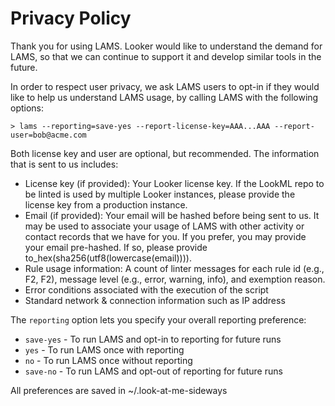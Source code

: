 # Privacy Policy

Thank you for using LAMS. Looker would like to understand the demand for LAMS,
so that we can continue to support it and develop similar tools in the future.

In order to respect user privacy, we ask LAMS users to opt-in if they would like
to help us understand LAMS usage, by calling LAMS with the following options:

	> lams --reporting=save-yes --report-license-key=AAA...AAA --report-user=bob@acme.com


Both license key and user are optional, but recommended. The information that
is sent to us includes:

  - License key (if provided): Your Looker license key. If the LookML repo to
    be linted is used by multiple Looker instances, please provide the license
    key from a production instance.
  - Email (if provided): Your email will be hashed before being sent to us. It
    may be used to associate your usage of LAMS with other activity or contact
    records that we have for you. If you prefer, you may provide your email
    pre-hashed. If so, please provide to_hex(sha256(utf8(lowercase(email)))).
  - Rule usage information: A count of linter messages for each rule id (e.g.,
    F2, F2), message level (e.g., error, warning, info), and exemption reason.
  - Error conditions associated with the execution of the script
  - Standard network & connection information such as IP address

The `reporting` option lets you specify your overall reporting preference:

  - `save-yes` - To run LAMS and opt-in to reporting for future runs
  - `yes`      - To run LAMS once with reporting
  - `no`       - To run LAMS once without reporting
  - `save-no`  - To run LAMS and opt-out of reporting for future runs

All preferences are saved in ~/.look-at-me-sideways
